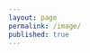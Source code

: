 ```yaml
---
layout: page
permalink: /image/
published: true
---
```


<script>
	var imgs = [];
	{% for img in site.data.img %}
    	imgs.push(['{{img.link}}', '{{img.type}}', '{{img.title}}']);
    {% endfor %}
</script>


<div class="posts">
    <article id="imageDisplay">
    	<script>
        	var img = location.search.split('id=')[1];
            document.print();
            if(imgs[img][1] == "video"){
            	document.write("<video autoplay='autoplay' loop='loop' poster='"+imgs[img][0]+".jpg' preload='auto'><source src='"+imgs[img][0]+".webm' type='video/webm'></video>");
            }else{
    			document.write("<img src='"+imgs[img][0]+".png' alt=''>");
            }
        </script>
    </article>
</div>
